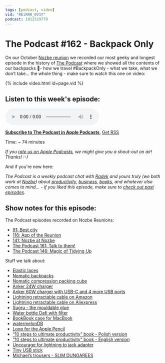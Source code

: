 ```yaml
---
tags: [podcast, video]
vid: "REiRR0_0V1Y"
podcast: 1012329770
---
```


# The Podcast #162 - Backpack Only

On our October [Nozbe reunion](https://sliwinski.com/reunion) we recorded our most geeky and longest episode in the history of [The Podcast][p] where we showed all the contents of our backpacks 🎒- how we travel #BackpackOnly - what we take, what we don’t take... the whole thing - make sure to watch this one on video:

{% include video.html id=page.vid %}

<!--More-->

## Listen to this week's episode:

<audio controls>
<source src="https://files.nozbe.com/podcast/162.mp3" type="audio/mpeg">
</audio>

**[Subscribe to The Podcast in Apple Podcasts][i]**, [Get RSS][rss]

Time: ~ 74 minutes

*If you [rate us on Apple Podcasts][i], we might give you a shout-out on air! Thanks! :-)*

And if you're new here:

*The Podcast is a weekly podcast chat with [Radek][r] and yours truly (we both work at [Nozbe][n]) about [productivity](/productivity), [business](/business), [books](/books), and whatever else comes to mind… - if you liked this episode, make sure to [check out past episodes](/podcast).*

## Show notes for this episode:

The Podcast episodes recorded on Nozbe Reunions:
  * [91: Best city](/podcast-91)
  * [116: App of the Reunion](/podcast-116)
  * [141: Nozbe at Nozbe](/podcast-141)
  * [The Podcast 161: Talk to them!](/podcast-161)
  * [The Podcast 146: Magic of Tidying Up](/podcast-146)
  
Stuff we talk about:
  * [Elastic laces](https://www.aliexpress.com/item/Stretching-Lock-lace-22-colors-a-pair-Of-Locking-Shoe-Laces-Elastic-Sneaker-Shoelaces-Shoestrings-Running/32855907276.html)
  * [Nomatic backpacks](https://www.nomatic.com/pages/nomatic-backpack)
  * [Nomatic compression packing cube](https://www.nomatic.com/collections/travel-accessories/products/compression-packing-cube)
  * [Anker 24W charger](https://www.amazon.com/Anker-Charger-PowerPort-PowerIQ-Foldable/dp/B071YMZ4LD/)
  * [Anker 60W charger with USB-C and 4 more USB ports](https://www.amazon.com/Charger-Anker-Premium-Desktop-Delivery/dp/B072K5ZJXF/)
  * [Lightning retractable cable on Amazon](https://www.amazon.es/doupi-Compacto-Enrollable-rel%C3%A1mpago-enrollar/dp/B010QDTV4Q/)
  * [Lightning retractable cable on Aliexpress](https://www.aliexpress.com/item/USAMS-Retractable-USB-Cable-for-Lightning-to-USB-cable-storage-design-Portable-Micro-usb-cable-Charger/32850546561.html)
  * [Sugru - the mouldable glue](https://sugru.com/)
  * [Water bottle Dafi with filter](http://bottle.dafi.info/#)
  * [BookBook case for MacBook](https://www.twelvesouth.com/product/bookbook-for-macbook)
  * [watermelonDB](https://github.com/Nozbe/WatermelonDB)
  * [Loop for the Apple Pencil](https://www.amazon.co.uk/Leuchtturm1917-304637-Pen-Loop-Black/dp/B002CWMAPW)
  * [“10 steps to ultimate productivity” book - Polish version](https://kursproduktywnosci.pl/)
  * [“10 steps to ultimate productivity” book - English version](https://productivitycourse.com/)
  * [Uncourage for lightning to jack adapter](https://uncourage.com/)
  * [Tiny USB stick](https://www.kingston.com/en/usb/personal_business/DTDUO3C)
  * [Michael’s trousers - SLIM DUNGAREES](https://shop.outlier.nyc/shop/retail/slim-dungarees.html)

[y]: https://michael.gratis/thepodcastyt
[rss]: https://thepodcast.fm/episodes?format=RSS
[e]: /podcast-162

[p]: /podcast
[n]: https://nozbe.com/?a=mike
[r]: https://michael.gratis/radex
[i]: https://michael.gratis/thepodcast
[o]: https://michael.gratis/ipadonly


